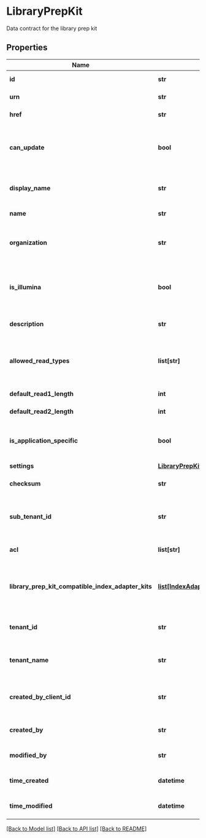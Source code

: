 # LibraryPrepKit

Data contract for the library prep kit
## Properties
Name | Type | Description | Notes
------------ | ------------- | ------------- | -------------
**id** | **str** | Unique object ID | [optional] 
**urn** | **str** | URN of the object | [optional] 
**href** | **str** | HREF to the object | [optional] 
**can_update** | **bool** | Indicate whether the LibraryPrepKit can be updated currently. | [optional] 
**display_name** | **str** | User-friendly name of the library prep kit | [optional] 
**name** | **str** | Name of the LibraryPrepKit | [optional] 
**organization** | **str** | Organization from which the kit originated, e.g. illumina | [optional] 
**is_illumina** | **bool** | Indicate whether the current library prep kit is from illumina or not. | [optional] 
**description** | **str** | Description of the library prep kit | [optional] 
**allowed_read_types** | **list[str]** | Indicates the types of reads that are allowed for this library prep kit | [optional] 
**default_read1_length** | **int** | Default read 1 length | [optional] 
**default_read2_length** | **int** | Default read 2 length | [optional] 
**is_application_specific** | **bool** | Whether the library prep kit is application specific | [optional] 
**settings** | [**LibraryPrepKitSettingsResponse**](LibraryPrepKitSettingsResponse.md) |  | [optional] 
**checksum** | **str** | Stores the checksum of LibraryPrepKit | [optional] 
**sub_tenant_id** | **str** | Organizational or Workgroup ID. If neither are present, User ID. | [optional] 
**acl** | **list[str]** | Access control list of the object | [optional] 
**library_prep_kit_compatible_index_adapter_kits** | [**list[IndexAdapterKitCompact]**](IndexAdapterKitCompact.md) | Array of compatible index adapter kits for the library prep kit | [optional] 
**tenant_id** | **str** | Unique identifier for the resource tenant | [optional] 
**tenant_name** | **str** | Unique tenant name for the resource tenant | [optional] 
**created_by_client_id** | **str** | ClientId that created the resource (bssh, stratus...) | [optional] 
**created_by** | **str** | User that created the resource | [optional] 
**modified_by** | **str** | User that last modified the resource | [optional] 
**time_created** | **datetime** | Time (in UTC) the resource was created | [optional] 
**time_modified** | **datetime** | Time (in UTC) the resource was modified | [optional] 

[[Back to Model list]](../README.md#documentation-for-models) [[Back to API list]](../README.md#documentation-for-api-endpoints) [[Back to README]](../README.md)


